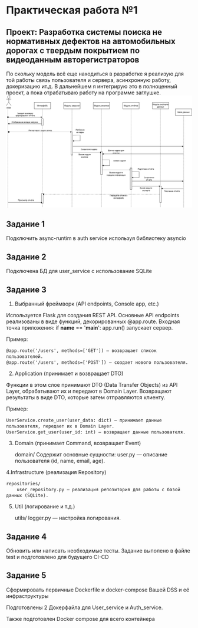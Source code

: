 # Практическая работа №1

## Проект: Разработка системы поиска не нормативных дефектов на автомобильных дорогах с твердым покрытием по видеоданным авторегистраторов
По скольку модель всё еще находиться в разработке я реализую для той работы связь пользователя и сервера, асинхронную работу, докеризацию ит.д.
В дальнейшем я интегрирую это в полноценный проект, а пока отрабатываю работу на программе заглушке.
![alt text](397946582-1b75087b-0d8b-4de6-887e-a6050bbcc635-1.png)

## Задание 1
Подключить async-runtim в auth service используя библиотеку asyncio

## Задание 2
Подключена БД для user_service с использование SQLite

## Задание 3

1. Выбранный фреймворк (API endpoints, Console app, etc.)

Используется Flask для создания REST API.
Основные API endpoints реализованы в виде функций, декорированных @app.route.
Входная точка приложения: if __name__ == '__main__': app.run() запускает сервер.

Пример:

    @app.route('/users', methods=['GET']) — возвращает список пользователей.
    @app.route('/users', methods=['POST']) — создает нового пользователя.

2. Application (принимает и возвращает DTO)

Функции в этом слое принимают DTO (Data Transfer Objects) из API Layer, обрабатывают их и передают в Domain Layer.
Возвращают результаты в виде DTO, которые затем отправляются клиенту.

Пример:

    UserService.create_user(user_data: dict) — принимает данные пользователя, передает их в Domain Layer.
    UserService.get_user(user_id: int) — возвращает данные пользователя.

3. Domain (принимает Command, возвращает Event)

    domain/
    Содержит основные сущности:
        user.py — описание пользователя (id, name, email, age).

4.Infrastructure (реализация Repository)

    repositories/
        user_repository.py — реализация репозитория для работы с базой данных (SQLite).

5. Util (логирование и т.д.)

    utils/
        logger.py — настройка логирования.

## Задание 4

Обновить или написать необходимые тесты.
Задание выполено в файле test и подготовлено для будущего CI-CD

## Задание 5

Сформировать первичные Dockerfile и docker-compose Вашей DSS и её инфраструктуры

Подготовлены 2 Докерфайла для User_service и Auth_service.

Также подготовлен Docker compose для всего контейнера

